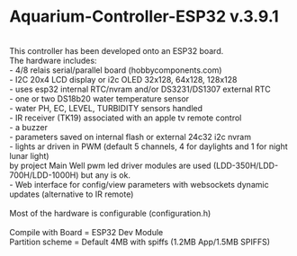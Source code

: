 # Aquarium-Controller-ESP32 v.3.9.1

<br>		This controller has been developed onto an ESP32 board.
<br>		The hardware includes:
<br>		- 4/8 relais serial/parallel board (hobbycomponents.com)
<br>		- I2C 20x4 LCD display or i2c OLED 32x128, 64x128, 128x128
<br>		- uses esp32 internal RTC/nvram and/or DS3231/DS1307 external RTC
<br>		- one or two DS18b20 water temperature sensor
<br>    - water PH, EC, LEVEL, TURBIDITY sensors handled
<br>		- IR receiver (TK19) associated with an apple tv remote control
<br>		- a buzzer
<br>		- parameters saved on internal flash or external 24c32 i2c nvram
<br>		- lights ar driven in PWM (default 5 channels, 4 for daylights and 1 for night lunar light)
<br>  		by project Main Well pwm led driver modules are used (LDD-350H/LDD-700H/LDD-1000H) but any is ok.
<br>		- Web interface for config/view parameters with websockets dynamic updates (alternative to IR remote)
<br>
<br>		Most of the hardware is configurable (configuration.h)
<br>
<br>		Compile with 	Board = ESP32 Dev Module
<br>						Partition scheme = Default 4MB with spiffs (1.2MB App/1.5MB SPIFFS)
